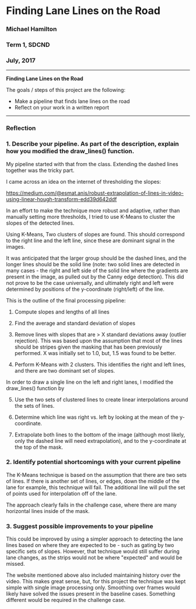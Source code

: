 # **Finding Lane Lines on the Road** 

### Michael Hamilton
### Term 1, SDCND
### July, 2017
---

**Finding Lane Lines on the Road**

The goals / steps of this project are the following:
* Make a pipeline that finds lane lines on the road
* Reflect on your work in a written report

[//]: # (Image References)

[image1]: ./examples/grayscale.jpg "Grayscale"

---

### Reflection

### 1. Describe your pipeline. As part of the description, explain how you modified the draw_lines() function.

My pipeline started with that from the class. Extending the dashed
lines together was the tricky part.

I came across an idea on the internet of thresholding the slopes:

https://medium.com/@esmat.anis/robust-extrapolation-of-lines-in-video-using-linear-hough-transform-edd39d642ddf

In an effort to make the technique more robust and adaptive, rather
than manually setting more thresholds, I tried to use K-Means to cluster
the slopes of the detected lines.

Using K-Means, Two clusters of slopes are found. This should
correspond to the right line and the left line, since these are
dominant signal in the images.

It was anticipated that the larger group should be the dashed lines,
and the longer lines should be the solid line (note: two solid lines
are detected in many cases - the right and left side of the solid line
where the gradients are present in the image, as pulled out by the
Canny edge detection). This did not prove to be the case universally,
and ultimately right and left were determined by positions of the
y-coordinate (right/left) of the line.

This is the outline of the final processing pipeline:

1. Compute slopes and lengths of all lines

2. Find the average and standard deviation of slopes

3. Remove lines with slopes that are > X standard deviations away
   (outlier rejection). This was based upon the assumption that most
   of the lines should be stripes given the masking that has been
   previously performed. X was initially set to 1.0, but, 1.5 was
   found to be better.

4. Perform K-Means with 2 clusters. This identifies the right and
   left lines, and there are two dominant set of slopes.

In order to draw a single line on the left and right lanes, I modified
the draw_lines() function by

5. Use the two sets of clustered lines to create linear interpolations
   around the sets of lines.

6. Determine which line was right vs. left by looking at the mean of
   the y-coordinate.

6. Extrapolate both lines to the bottom of the image (although most
   likely, only the dashed line will need extrapolation), and to the
   y-coordinate at the top of the mask.


### 2. Identify potential shortcomings with your current pipeline

The K-Means technique is based on the assumption that there are two
sets of lines.  If there is another set of lines, or edges, down the
middle of the lane for example, this technique will fail. The
additional line will pull the set of points used for interpolation off
of the lane.

The approach clearly fails in the challenge case, where there are many
horizontal lines inside of the mask.

### 3. Suggest possible improvements to your pipeline

This could be improved by using a simpler approach to detecting the
lane lines based on where they are expected to be - such as gating by
two specific sets of slopes. However, that technique would still
suffer during lane changes, as the strips would not be where
"expected" and would be missed.

The website mentioned above also included maintaining history over the
video. This makes great sense, but, for this project the technique was
kept simple with single image processing only. Smoothing over frames
would likely have solved the issues present in the baseline
cases. Something different would be required in the challenge case.



